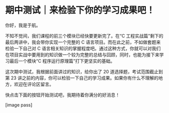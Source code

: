 # 期中测试｜来检验下你的学习成果吧！
你好，我是于航。

不知不觉间，我们课程的前三个模块已经快要更新完了。在“C 工程实战篇”剩下的最后两讲中，我会带你实现一个完整的 C 语言项目。而在此之前，不如做套题来检验一下自己对 C 语言相关知识的掌握程度吧。通过这种方式，你就可以对我们在项目实战中要用到的知识做一个较为完整的总结与回顾，同时，也能为接下来学习最后一个模块“C 程序运行原理篇”打下更坚实的基础。

这次期中测试，我根据前面讲过的知识，给你出了 20 道选择题，考试范围截止到第 23 讲之前的内容，你可以检验一下自己的学习成果。如果你有什么不理解的地方，欢迎在评论区留言。

快点击下面的按钮开始测试吧，我期待着你满分的好消息！

[image pass]